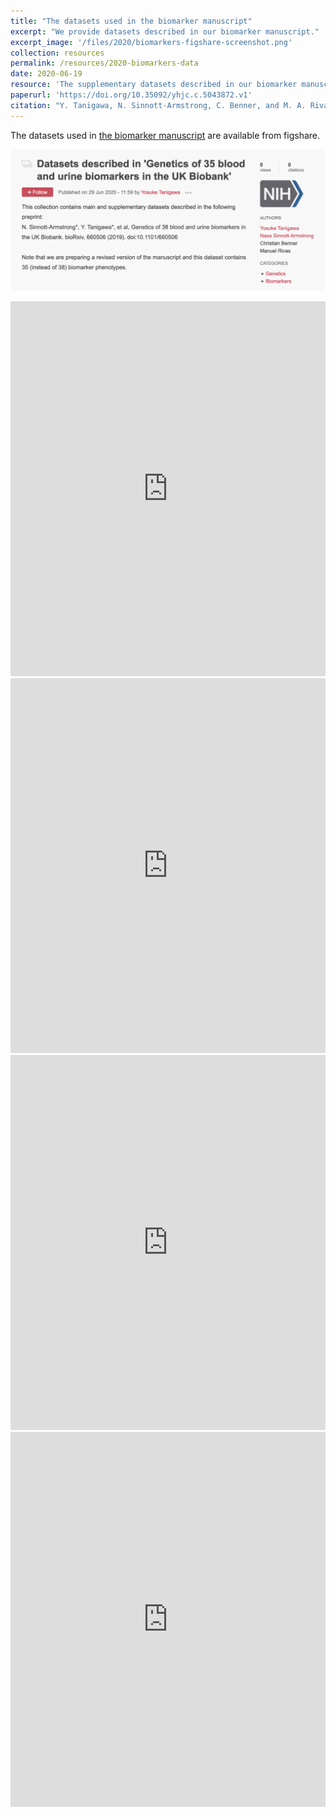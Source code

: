 ```yaml
---
title: "The datasets used in the biomarker manuscript"
excerpt: "We provide datasets described in our biomarker manuscript."
excerpt_image: '/files/2020/biomarkers-figshare-screenshot.png'
collection: resources
permalink: /resources/2020-biomarkers-data
date: 2020-06-19
resource: 'The supplementary datasets described in our biomarker manuscript'
paperurl: 'https://doi.org/10.35092/yhjc.c.5043872.v1'
citation: "Y. Tanigawa, N. Sinnott-Armstrong, C. Benner, and M. A. Rivas, Datasets described in 'Genetics of 35 blood and urine biomarkers in the UK Biobank'. National Institutes of Health. Collection. (2020)."
---
```


The datasets used in [the biomarker manuscript](/publication/preprint-2019-06-05-biomarkers.md) are available from figshare.

![Biomarkers figshare image](/files/2020/biomarkers-figshare-screenshot.png)

<iframe src="https://widgets.figshare.com/articles/12355382/embed?show_title=1" width="100%" height="600em" style="border:none;" allowfullscreen="true" frameborder="0"></iframe>

<iframe src="https://widgets.figshare.com/articles/12344351/embed?show_title=1" width="100%" height="600em" style="border:none;" allowfullscreen="true" frameborder="0"></iframe>

<iframe src="https://widgets.figshare.com/articles/12298838/embed?show_title=1" width="100%" height="600em" style="border:none;" allowfullscreen="true" frameborder="0"></iframe>

<iframe src="https://widgets.figshare.com/articles/12355424/embed?show_title=1" width="100%" height="600em" style="border:none;" allowfullscreen="true" frameborder="0"></iframe>
